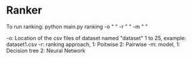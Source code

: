 # Ranker
To run ranking:
python main.py ranking -o " " -r " " -m " "

-o: Location of the csv files of dataset named "dataset" 1 to 25, example: dataset1.csv
-r: ranking approach, 1: Poitwise 2: Pairwise
-m: model, 1: Decision tree 2: Neural Network

